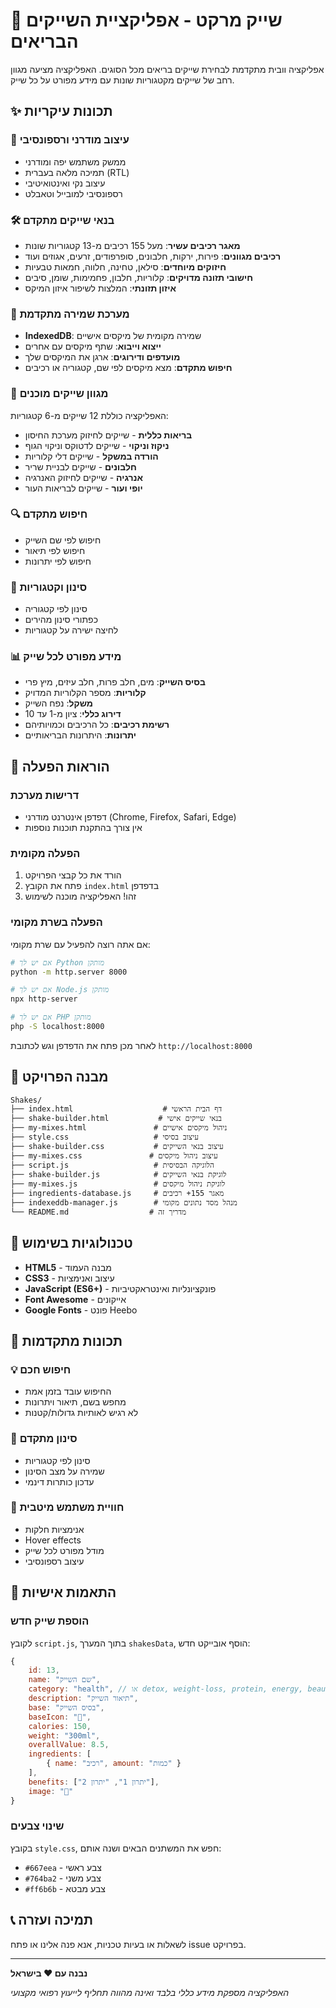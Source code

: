# 🥤 שייק מרקט - אפליקציית השייקים הבריאים

אפליקציה וובית מתקדמת לבחירת שייקים בריאים מכל הסוגים. האפליקציה מציעה מגוון רחב של שייקים מקטגוריות שונות עם מידע מפורט על כל שייק.

## ✨ תכונות עיקריות

### 📱 עיצוב מודרני ורספונסיבי
- ממשק משתמש יפה ומודרני
- תמיכה מלאה בעברית (RTL)
- עיצוב נקי ואינטואיטיבי
- רספונסיבי למובייל וטאבלט

### 🛠️ בנאי שייקים מתקדם
- **מאגר רכיבים עשיר**: מעל 155 רכיבים מ-13 קטגוריות שונות
- **רכיבים מגוונים**: פירות, ירקות, חלבונים, סופרפודים, זרעים, אגוזים ועוד
- **חיזוקים מיוחדים**: סילאן, טחינה, חלווה, חמאות טבעיות
- **חישובי תזונה מדויקים**: קלוריות, חלבון, פחמימות, שומן, סיבים
- **איזון תזונתי**: המלצות לשיפור איזון המיקס

### 💾 מערכת שמירה מתקדמת
- **IndexedDB**: שמירה מקומית של מיקסים אישיים
- **ייצוא וייבוא**: שתף מיקסים עם אחרים
- **מועדפים ודירוגים**: ארגן את המיקסים שלך
- **חיפוש מתקדם**: מצא מיקסים לפי שם, קטגוריה או רכיבים

### 🍹 מגוון שייקים מוכנים
האפליקציה כוללת 12 שייקים מ-6 קטגוריות:
- **בריאות כללית** - שייקים לחיזוק מערכת החיסון
- **ניקוז וניקוי** - שייקים לדטוקס וניקוי הגוף
- **הורדה במשקל** - שייקים דלי קלוריות
- **חלבונים** - שייקים לבניית שריר
- **אנרגיה** - שייקים לחיזוק האנרגיה
- **יופי ועור** - שייקים לבריאות העור

### 🔍 חיפוש מתקדם
- חיפוש לפי שם השייק
- חיפוש לפי תיאור
- חיפוש לפי יתרונות

### 🎯 סינון וקטגוריות
- סינון לפי קטגוריה
- כפתורי סינון מהירים
- לחיצה ישירה על קטגוריות

### 📊 מידע מפורט לכל שייק
- **בסיס השייק**: מים, חלב פרות, חלב עיזים, מיץ פרי
- **קלוריות**: מספר הקלוריות המדויק
- **משקל**: נפח השייק
- **דירוג כללי**: ציון מ-1 עד 10
- **רשימת רכיבים**: כל הרכיבים וכמויותיהם
- **יתרונות**: היתרונות הבריאותיים

## 🚀 הוראות הפעלה

### דרישות מערכת
- דפדפן אינטרנט מודרני (Chrome, Firefox, Safari, Edge)
- אין צורך בהתקנת תוכנות נוספות

### הפעלה מקומית
1. הורד את כל קבצי הפרויקט
2. פתח את הקובץ `index.html` בדפדפן
3. זהו! האפליקציה מוכנה לשימוש

### הפעלה בשרת מקומי
אם אתה רוצה להפעיל עם שרת מקומי:

```bash
# אם יש לך Python מותקן
python -m http.server 8000

# אם יש לך Node.js מותקן
npx http-server

# אם יש לך PHP מותקן
php -S localhost:8000
```

לאחר מכן פתח את הדפדפן וגש לכתובת `http://localhost:8000`

## 📁 מבנה הפרויקט

```
Shakes/
├── index.html                    # דף הבית הראשי
├── shake-builder.html           # בנאי שייקים אישי
├── my-mixes.html               # ניהול מיקסים אישיים
├── style.css                   # עיצוב בסיסי
├── shake-builder.css           # עיצוב בנאי השייקים
├── my-mixes.css               # עיצוב ניהול מיקסים
├── script.js                   # הלוגיקה הבסיסית
├── shake-builder.js            # לוגיקת בנאי השייקים
├── my-mixes.js                 # לוגיקת ניהול מיקסים
├── ingredients-database.js     # מאגר 155+ רכיבים
├── indexeddb-manager.js        # מנהל מסד נתונים מקומי
└── README.md                  # מדריך זה
```

## 🎨 טכנולוגיות בשימוש

- **HTML5** - מבנה העמוד
- **CSS3** - עיצוב ואנימציות
- **JavaScript (ES6+)** - פונקציונליות ואינטראקטיביות
- **Font Awesome** - אייקונים
- **Google Fonts** - פונט Heebo

## 🌟 תכונות מתקדמות

### 💡 חיפוש חכם
- החיפוש עובד בזמן אמת
- מחפש בשם, תיאור ויתרונות
- לא רגיש לאותיות גדולות/קטנות

### 🎯 סינון מתקדם
- סינון לפי קטגוריות
- שמירה על מצב הסינון
- עדכון כותרות דינמי

### 📱 חוויית משתמש מיטבית
- אנימציות חלקות
- Hover effects
- מודל מפורט לכל שייק
- עיצוב רספונסיבי

## 🔧 התאמות אישיות

### הוספת שייק חדש
לקובץ `script.js`, בתוך המערך `shakesData`, הוסף אובייקט חדש:

```javascript
{
    id: 13,
    name: "שם השייק",
    category: "health", // או detox, weight-loss, protein, energy, beauty
    description: "תיאור השייק",
    base: "בסיס השייק",
    baseIcon: "🥛",
    calories: 150,
    weight: "300ml",
    overallValue: 8.5,
    ingredients: [
        { name: "רכיב", amount: "כמות" }
    ],
    benefits: ["יתרון 1", "יתרון 2"],
    image: "🍎"
}
```

### שינוי צבעים
בקובץ `style.css`, חפש את המשתנים הבאים ושנה אותם:
- `#667eea` - צבע ראשי
- `#764ba2` - צבע משני
- `#ff6b6b` - צבע מבטא

## 📞 תמיכה ועזרה

לשאלות או בעיות טכניות, אנא פנה אלינו או פתח issue בפרויקט.

---

**נבנה עם ❤️ בישראל**

*האפליקציה מספקת מידע כללי בלבד ואינה מהווה תחליף לייעוץ רפואי מקצועי* 